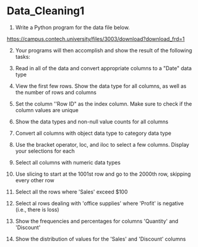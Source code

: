 # Data_Cleaning1
1. Write a Python program for the data file below.

https://campus.contech.university/files/3003/download?download_frd=1

 

2. Your programs will then accomplish and show the result of the following tasks:

3. Read in all of the data and convert appropriate columns to a "Date" data type

4. View the first few rows. Show the data type for all columns, as well as the number of rows and columns

5. Set the column ''Row ID" as the index column. Make sure to check if the column values are unique

6. Show the data types and non-null value counts for all columns

7. Convert all columns with object data type to category data type

8. Use the bracket operator, loc, and iloc to select a few columns. Display your selections for each

9. Select all columns with numeric data types

10. Use slicing to start at the 1001st row and go to the 2000th row, skipping every other row

11. Select all the rows where 'Sales' exceed $100

12. Select al rows dealing with 'office supplies' where 'Profit' is negative (i.e., there is loss)

13. Show the frequencies and percentages for columns 'Quantity' and 'Discount'

14. Show the distribution of values for the 'Sales' and 'Discount' columns
 

